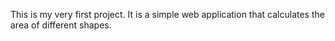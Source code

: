 This is my very first project. It is a simple web application that calculates the area of different shapes.
